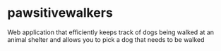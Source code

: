 # pawsitivewalkers
Web application that efficiently keeps track of dogs being walked at an animal shelter and allows you to pick a dog that needs to be walked

